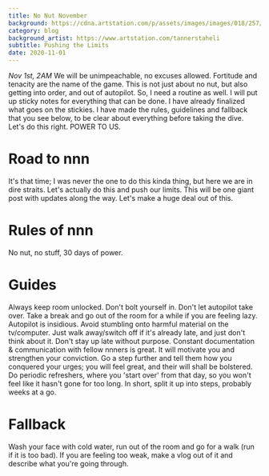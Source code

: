 ```yaml
---
title: No Nut November
background: https://cdna.artstation.com/p/assets/images/images/018/257/366/large/tanner-staheli-dojo.jpg
category: blog
background_artist: https://www.artstation.com/tannerstaheli
subtitle: Pushing the Limits
date: 2020-11-01
---
```


*Nov 1st, 2AM*
We will be unimpeachable, no excuses allowed. 
Fortitude and tenacity are the name of the game.
This is not just about no nut, but also getting into order, and out of autopilot. 
So, I need a routine as well. 
I will put up sticky notes for everything that can be done. I have already finalized what goes on the stickies.
I have made the rules, guidelines and fallback that you see below, to be clear about everything before taking the dive. 
Let's do this right. 
POWER TO US. 

# Road to nnn
It's that time; I was never the one to do this kinda thing, but here we are in dire straits. 
Let's actually do this and push our limits.
This will be one giant post with updates along the way. Let's make a huge deal out of this. 

# Rules of nnn
No nut, 
no stuff, 
30 days of power.

# Guides
Always keep room unlocked. Don't bolt yourself in. 
Don't let autopilot take over. Take a break and go out of the room for a while if you are feeling lazy. Autopilot is insidious. 
Avoid stumbling onto harmful material on the tv/computer. Just walk away/switch off  if it's already late, and just don't think about it. 
Don't stay up late without purpose. 
Constant documentation & communication with fellow nnners is great. It will motivate you and strengthen your conviction. Go a step further and tell them how you conquered your urges; you will feel great, and their will shall be bolstered. 
Do periodic refreshers, where you 'start over' from that day, so you won't feel like it hasn't gone for too long. In short, split it up into steps, probably weeks at a go. 

# Fallback
Wash your face with cold water, run out of the room and go for a walk (run if it is too bad). If you are feeling too weak, make a vlog out of it and describe what you're going through.
